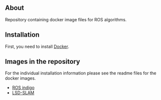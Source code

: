 ## About

Repository containing docker image files for ROS algorithms.

## Installation

First, you need to install [Docker](https://docker.com).

## Images in the repository

For the individual installation information please see the readme files
for the docker images.

* [ROS indigo](images/ros-indigo/README.md)
* [LSD-SLAM](images/lsd-slam/README.md)
